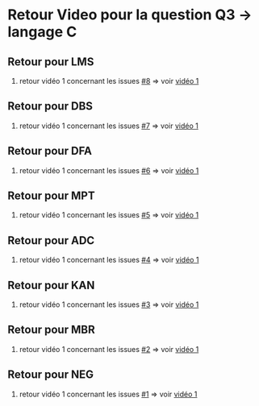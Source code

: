 # Retour Video pour la question Q3 -> langage C

## Retour pour LMS
1. retour vidéo 1 concernant les issues [#8](https://github.com/PBYetml/PROG_ReponseEtudiant_Q3/issues/8) => voir [vidéo 1](https://www.swisstransfer.com/d/8720e541-7edc-452a-9239-1b013a9b3d83)

## Retour pour DBS
1. retour vidéo 1 concernant les issues [#7](https://github.com/PBYetml/PROG_ReponseEtudiant_Q3/issues/7) => voir [vidéo 1](https://www.swisstransfer.com/d/85c48081-8df8-4944-9ca4-f46a7d887c26)

## Retour pour DFA
1. retour vidéo 1 concernant les issues [#6](https://github.com/PBYetml/PROG_ReponseEtudiant_Q3/issues/6) => voir [vidéo 1](https://www.swisstransfer.com/d/61a59fc2-f1b0-4978-9cbb-2578193de1d2)

## Retour pour MPT
1. retour vidéo 1 concernant les issues [#5](https://github.com/PBYetml/PROG_ReponseEtudiant_Q3/issues/5) => voir [vidéo 1](https://www.swisstransfer.com/d/f58e6ca3-9467-454c-ad76-27b434f759dd)

## Retour pour ADC
1. retour vidéo 1 concernant les issues [#4](https://github.com/PBYetml/PROG_ReponseEtudiant_Q3/issues/4) => voir [vidéo 1](https://www.swisstransfer.com/d/bf92cc5f-7b5b-4287-9038-73819e166edf)

## Retour pour KAN
1. retour vidéo 1 concernant les issues [#3](https://github.com/PBYetml/PROG_ReponseEtudiant_Q3/issues/3) => voir [vidéo 1](https://www.swisstransfer.com/d/bfe7be7c-cf75-4289-b47d-117725837d61)

## Retour pour MBR
1. retour vidéo 1 concernant les issues [#2](https://github.com/PBYetml/PROG_ReponseEtudiant_Q3/issues/2) => voir [vidéo 1](https://www.swisstransfer.com/d/e244c5ee-f022-4490-925b-9c1f083aa55e)

## Retour pour NEG
1. retour vidéo 1 concernant les issues [#1](https://github.com/PBYetml/PROG_ReponseEtudiant_Q3/issues/1) => voir [vidéo 1](https://www.swisstransfer.com/d/2732e123-b63f-40cd-9779-5e600277397e)
